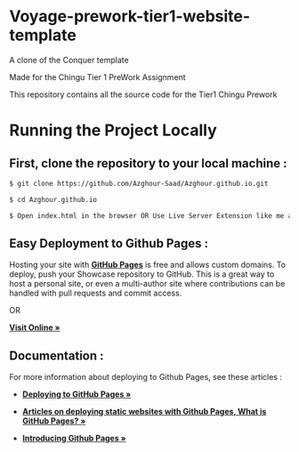 # Voyage-prework-tier1-website-template

A clone of the Conquer template

Made for the Chingu Tier 1 PreWork Assignment

This repository contains all the source code for the Tier1 Chingu Prework

# Running the Project Locally


## First, clone the repository to your local machine :

```bash
$ git clone https://github.com/Azghour-Saad/Azghour.github.io.git

$ cd Azghour.github.io

$ Open index.html in the browser OR Use Live Server Extension like me and hit ( CTR + L + O ) will opened index.html through VSCode editor.
```


## Easy Deployment to Github Pages :

Hosting your site with [**GitHub Pages**](http://pages.github.com/) is free and allows custom domains. To deploy, push your Showcase repository to GitHub. This is a great way to host a personal site, or even a multi-author site where contributions can be handled with pull requests and commit access.

OR

[**Visit Online &raquo;**](https://azghour-saad.github.io/Azghour.github.io)


## Documentation :

For more information about deploying to Github Pages, see these articles :

- [**Deploying to GitHub Pages &raquo;**](https://help.github.com/en/articles/configuring-a-publishing-source-for-github-pages)

- [**Articles on deploying static websites with Github Pages, What is GitHub Pages? &raquo;**](https://help.github.com/en/articles/what-is-github-pages)

- [**Introducing Github Pages &raquo;**](https://teamtreehouse.com/library/introducing-github-pages)
